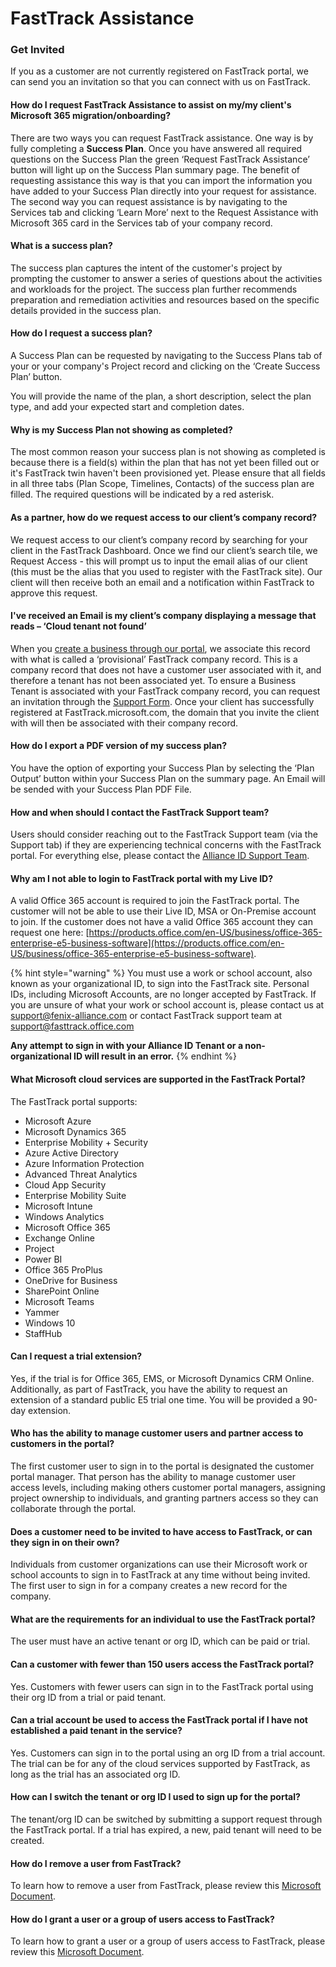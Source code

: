 # FastTrack Assistance

### Get Invited

If you as a customer are not currently registered on FastTrack portal, we can send you an invitation so that you can connect with us on FastTrack.

#### How do I request FastTrack Assistance to assist on my/my client's Microsoft 365 migration/onboarding?

There are two ways you can request FastTrack assistance. One way is by fully completing a **Success Plan**. Once you have answered all required questions on the Success Plan the green ‘Request FastTrack Assistance’ button will light up on the Success Plan summary page. The benefit of requesting assistance this way is that you can import the information you have added to your Success Plan directly into your request for assistance. The second way you can request assistance is by navigating to the Services tab and clicking ‘Learn More’ next to the Request Assistance with Microsoft 365 card in the Services tab of your company record.

#### What is a success plan?

The success plan captures the intent of the customer's project by prompting the customer to answer a series of questions about the activities and workloads for the project. The success plan further recommends preparation and remediation activities and resources based on the specific details provided in the success plan.

#### How do I request a success plan?

A Success Plan can be requested by navigating to the Success Plans tab of your or your company's Project record and clicking on the ‘Create Success Plan’ button. 

You will provide the name of the plan, a short description, select the plan type, and add your expected start and completion dates.

#### Why is my Success Plan not showing as completed?

The most common reason your success plan is not showing as completed is because there is a field\(s\) within the plan that has not yet been filled out or it's FastTrack twin haven't been provisioned yet. Please ensure that all fields in all three tabs \(Plan Scope, Timelines, Contacts\) of the success plan are filled. The required questions will be indicated by a red asterisk.

#### As a partner, how do we request access to our client’s company record?

We request access to our client’s company record by searching for your client in the FastTrack Dashboard. Once we find our client’s search tile, we Request Access - this will prompt us to input the email alias of our client \(this must be the alias that you used to register with the FastTrack site\). Our client will then receive both an email and a notification within FastTrack to approve this request.

#### I've received an Email is my client’s company displaying a message that reads – ‘Cloud tenant not found’

When you [create a business through our portal](https://fenixalliance.com.co/business/mybusiness/create), we associate this record with what is called a ‘provisional’  FastTrack company record. This is a company record that does not have a customer user associated with it, and therefore a tenant has not been associated yet. To ensure a Business Tenant is associated with your FastTrack company record, you can request an invitation through the [Support Form](https://fenixalliance.com.co/support/contact). Once your client has successfully registered at FastTrack.microsoft.com, the domain that you invite the client with will then be associated with their company record.

#### How do I export a PDF version of my success plan?

You have the option of exporting your Success Plan by selecting the ‘Plan Output’ button within your Success Plan on the summary page. An Email will be sended with your Success Plan PDF File.

#### How and when should I contact the FastTrack Support team?

Users should consider reaching out to the FastTrack Support team \(via the Support tab\) if they are experiencing technical concerns with the FastTrack portal. For everything else, please contact the [Alliance ID Support Team](https://fenixalliance.com.co/support).

#### Why am I not able to login to FastTrack portal with my Live ID?

A valid Office 365 account is required to join the FastTrack portal. The customer will not be able to use their Live ID, MSA or On-Premise account to join. If the customer does not have a valid Office 365 account they can request one here: [https://products.office.com/en-US/business/office-365-enterprise-e5-business-software](https://products.office.com/en-US/business/office-365-enterprise-e5-business-software).

{% hint style="warning" %}
You must use a work or school account, also known as your organizational ID, to sign into the FastTrack site. Personal IDs, including Microsoft Accounts, are no longer accepted by FastTrack. If you are unsure of what your work or school account is, please contact us at [support@fenix-alliance.com](mailto:support@fenix-alliance.com) or contact FastTrack support team at [support@fasttrack.office.com](mailto:support@fasttrack.office.com)

**Any attempt to sign in with your Alliance ID Tenant or a non-organizational ID will result in an error.**
{% endhint %}

#### What Microsoft cloud services are supported in the FastTrack Portal?

The FastTrack portal supports:

* Microsoft Azure
* Microsoft Dynamics 365
* Enterprise Mobility + Security
* Azure Active Directory
* Azure Information Protection
* Advanced Threat Analytics
* Cloud App Security
* Enterprise Mobility Suite
* Microsoft Intune
* Windows Analytics
* Microsoft Office 365
* Exchange Online
* Project
* Power BI
* Office 365 ProPlus
* OneDrive for Business
* SharePoint Online
* Microsoft Teams
* Yammer
* Windows 10
* StaffHub

#### Can I request a trial extension?

Yes, if the trial is for Office 365, EMS, or Microsoft Dynamics CRM Online. Additionally, as part of FastTrack, you have the ability to request an extension of a standard public E5 trial one time. You will be provided a 90-day extension.

#### Who has the ability to manage customer users and partner access to customers in the portal?

The first customer user to sign in to the portal is designated the customer portal manager. That person has the ability to manage customer user access levels, including making others customer portal managers, assigning project ownership to individuals, and granting partners access so they can collaborate through the portal.

#### Does a customer need to be invited to have access to FastTrack, or can they sign in on their own?

Individuals from customer organizations can use their Microsoft work or school accounts to sign in to FastTrack at any time without being invited. The first user to sign in for a company creates a new record for the company.

#### What are the requirements for an individual to use the FastTrack portal?

The user must have an active tenant or org ID, which can be paid or trial.

#### Can a customer with fewer than 150 users access the FastTrack portal?

Yes. Customers with fewer users can sign in to the FastTrack portal using their org ID from a trial or paid tenant.

#### Can a trial account be used to access the FastTrack portal if I have not established a paid tenant in the service?

Yes. Customers can sign in to the portal using an org ID from a trial account. The trial can be for any of the cloud services supported by FastTrack, as long as the trial has an associated org ID.

#### How can I switch the tenant or org ID I used to sign up for the portal?

The tenant/org ID can be switched by submitting a support request through the FastTrack portal. If a trial has expired, a new, paid tenant will need to be created.

#### How do I remove a user from FastTrack?

To learn how to remove a user from FastTrack, please review this [Microsoft Document](https://docs.microsoft.com/en-us/azure/active-directory/manage-apps/remove-user-or-group-access-portal).

#### How do I grant a user or a group of users access to FastTrack?

To learn how to grant a user or a group of users access to FastTrack, please review this [Microsoft Document](https://docs.microsoft.com/en-us/azure/active-directory/manage-apps/assign-user-or-group-access-portal).

